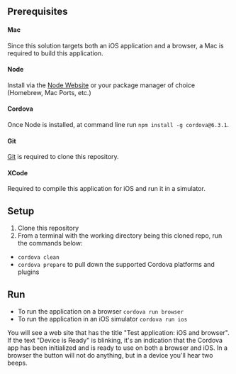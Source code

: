## Prerequisites

#### Mac
Since this solution targets both an iOS application and a browser, a Mac is required to build this application.

#### Node
Install via the [Node Website](https://nodejs.org/en/download/) or your package manager of choice (Homebrew, Mac Ports, etc.)

#### Cordova
Once Node is installed, at command line run `npm install -g cordova@6.3.1`.

#### Git
[Git](https://git-scm.com/book/en/v2/Getting-Started-Installing-Git) is required to clone this repository.

#### XCode
Required to compile this application for iOS and run it in a simulator.

## Setup

1. Clone this repository
2. From a terminal with the working directory being this cloned repo, run the commands below:
*  `cordova clean`
*  `cordova prepare` to pull down the supported Cordova platforms and plugins

## Run
* To run the application on a browser `cordova run browser`
* To run the application in an iOS simulator `cordova run ios`

You will see a web site that has the title "Test application: iOS and browser".  If the text "Device is Ready" is blinking, it's
an indication that the Cordova app has been initialized and is ready to use on both a browser and iOS.  In a browser the button 
will not do anything,  but in a device you'll hear two beeps.